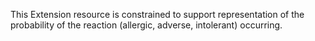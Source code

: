 This Extension resource is constrained to support representation of the probability of the reaction (allergic, adverse, intolerant) occurring.